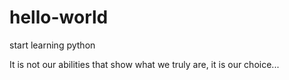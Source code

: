 # hello-world
start learning python

It is not our abilities that show what we truly are, it is our choice...
